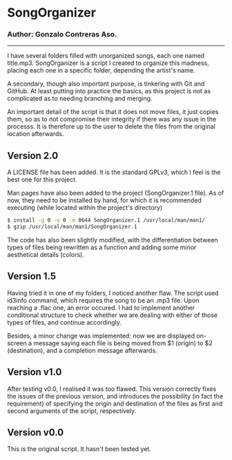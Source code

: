# SongOrganizer

### Author: Gonzalo Contreras Aso.
---

I have several folders filled with unorganized songs, each one named title.mp3. SongOrganizer is a script I created to organize this madness, placing each one in a specific folder, depending the artist's name. 

A secondary, though also important purpose, is tinkering with Git and GitHub. At least putting into practice the basics, as this project is not as complicated as to needing branching and merging.

An important detail of the script is that it does not move files, it just copies them, so as to not compromise their integrity if there was any issue in the processs. It is therefore up to the user to delete the files from the original location afterwards.

## Version 2.0

A LICENSE file has been added. It is the standard GPLv3, which I feel is the best one for this project.

Man pages have also been added to the project (SongOrganizer.1 file). As of now, they need to be installed by hand, for which it is recommended executing (while located within the project's directory)
```bash
$ install -g 0 -o 0 -m 0644 SongOrganizer.1 /usr/local/man/man1/
$ gzip /usr/local/man/man1/SongOrganizer.1 
```

The code has also been slightly modified, with the differentiation between types of files being rewritten as a function and adding some minor aesthetical details (colors).

## Version 1.5

Having tried it in one of my folders, I noticed another flaw. The script used id3info command, which requires the song to be an .mp3 file. Upon reaching a .flac one, an error occured. I had to implement another conditional structure to check whether we are dealing with either of those types of files, and continue accordingly. 

Besides, a minor change was implemented: now we are displayed on-screen a message saying each file is being moved from $1 (origin) to $2 (destination), and a completion message afterwards.


## Version v1.0 

After testing v0.0, I realised it was too flawed. This version correctly fixes the issues of the previous version, and introduces the possibility (in fact the requirement) of specifying the origin and destination of the files as first and second arguments of the script, respectively.


## Version v0.0

This is the original script. It hasn't been tested yet.

